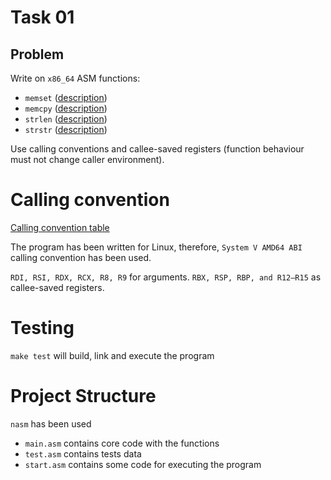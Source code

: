 # Task 01

## Problem

Write on `x86_64` ASM functions:
- `memset` ([description](https://www.cplusplus.com/reference/cstring/memset/))
- `memcpy` ([description](https://www.cplusplus.com/reference/cstring/memcpy/))
- `strlen` ([description](https://www.cplusplus.com/reference/cstring/strlen/))
- `strstr` ([description](https://www.cplusplus.com/reference/cstring/strstr/))

Use calling conventions and callee-saved registers (function behaviour must not change caller environment).

# Calling convention

[Calling convention table](https://en.wikipedia.org/wiki/X86_calling_conventions#List_of_x86_calling_conventions)

The program has been written for Linux, therefore, `System V AMD64 ABI` calling convention has been used.

`RDI, RSI, RDX, RCX, R8, R9` for arguments.
`RBX, RSP, RBP, and R12–R15` as callee-saved registers.

# Testing

`make test` will build, link and execute the program

# Project Structure

`nasm` has been used

- `main.asm` contains core code with the functions
- `test.asm` contains tests data
- `start.asm` contains some code for executing the program
